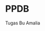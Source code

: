 # PPDB
Tugas Bu Amalia
<?php
$conn=pg_connect("host=localhost port=5432 dbname=ERD PPDB user=postgres password=12345");
?>